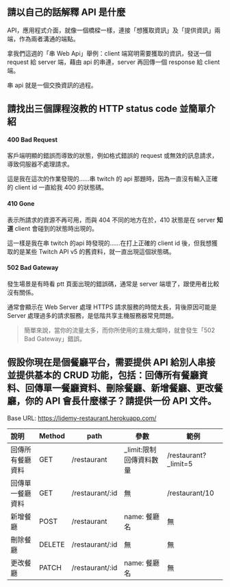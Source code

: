 ## 請以自己的話解釋 API 是什麼

API，應用程式介面，就像一個橋樑一樣，連接「想獲取資訊」及「提供資訊」兩端，作為兩者溝通的端點。

拿我們這週的「串 Web Api」舉例：client 端寫明需要獲取的資訊，發送一個 request 給 server 端，藉由 api 的串連，server 再回傳一個 response 給 client 端。

串 api 就是一個交換資訊的過程。

## 請找出三個課程沒教的 HTTP status code 並簡單介紹

#### 400 Bad Request

客戶端明顯的錯誤而導致的狀態，例如格式錯誤的 request 或無效的訊息請求，導致伺服器不處理請求。

這是我在這次的作業發現的......串 twitch 的 api 那題時，因為一直沒有輸入正確的 client id 一直給我 400 的狀態碼。

#### 410 Gone

表示所請求的資源不再可用，而與 404 不同的地方在於，410 狀態是在 server **知道** client 會碰到的狀態時出現的。

這一樣是我在串 twitch 的api 時發現的......在打上正確的 client id 後，但我想獲取的是某些 Twitch API v5 的舊資料，就一直出現這個狀態碼。

#### 502 Bad Gateway

發生場景是有時看 ptt 頁面出現的錯誤碼，通常是 server 端壞了，跟使用者比較沒有關係。

通常會顯示在 Web Server 處理 HTTPS 請求服務的時間太長，背後原因可能是 Server 處理過多的請求服務，是低階共享主機服務器常見問題。

> 簡單來說，當你的流量太多，而你所使用的主機太爛時，就會發生「502 Bad Gateway」錯誤。

## 假設你現在是個餐廳平台，需要提供 API 給別人串接並提供基本的 CRUD 功能，包括：回傳所有餐廳資料、回傳單一餐廳資料、刪除餐廳、新增餐廳、更改餐廳，你的 API 會長什麼樣子？請提供一份 API 文件。

Base URL: https://lidemy-restaurant.herokuapp.com/

| 說明             | Method | path            | 參數                    | 範例                 |
| :--------------- | ------ | --------------- | ----------------------- | -------------------- |
| 回傳所有餐廳資料 | GET    | /restaurant     | _limit:限制回傳資料數量 | /restaurant?_limit=5 |
| 回傳單一餐廳資料 | GET    | /restaurant/:id | 無                      | /restaurant/10       |
| 新增餐廳         | POST   | /restaurant     | name: 餐廳名            | 無                   |
| 刪除餐廳         | DELETE | /restaurant/:id | 無                      | 無                   |
| 更改餐廳         | PATCH  | /restaurant/:id | name: 餐廳名            | 無                   |

